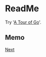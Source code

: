 # ReadMe
Try '[A Tour of Go](https://go-tour-jp.appspot.com/list)'.

## Memo
[Next](https://go-tour-jp.appspot.com/methods/1)
